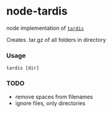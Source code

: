 # node-tardis

node implementation of [`tardis`](http://github.com/guyfedwards/tardis)

Creates .tar.gz of all folders in directory

### Usage
```
tardis [dir]
```

### TODO
- remove spaces from filenames
- ignore files, only directories


